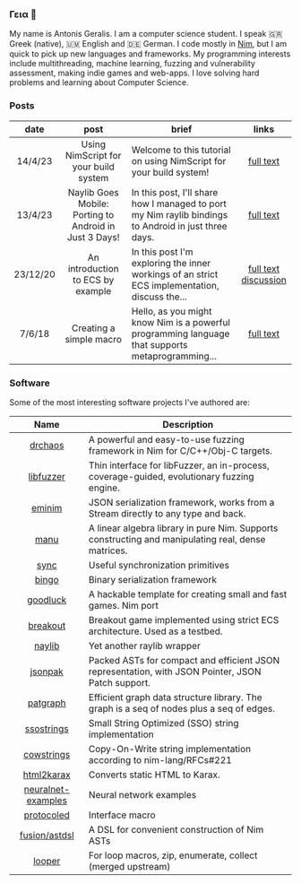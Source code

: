 ### Γεια 👋

My name is Antonis Geralis. I am a computer science student.
I speak 🇬🇷 Greek (native), 🇺🇲 English and 🇩🇪 German. I code mostly in [Nim](nim-lang.org/), but I am quick to pick up new languages and frameworks. My programming interests include multithreading, machine learning, fuzzing and vulnerability assessment, making indie games and web-apps. I love solving hard problems and learning about Computer Science.

### Posts

| date | post | brief | links |
| :-: | :-: | --- | :-: |
| 14/4/23 | Using NimScript for your build system | Welcome to this tutorial on using NimScript for your build system! | [full text](https://planetisrocks.blogspot.com/2023/04/using-nimscript-for-your-build-system.html) |
| 13/4/23 | Naylib Goes Mobile: Porting to Android in Just 3 Days! | In this post, I'll share how I managed to port my Nim raylib bindings to Android in just three days. | [full text](https://planetisrocks.blogspot.com/2023/04/naylib-goes-mobile-porting-to-android.html) |
| 23/12/20 | An introduction to ECS by example | In this post I'm exploring the inner workings of an strict ECS implementation, discuss the... | [full text](https://planetis-m.github.io/goodluck/intro.html) [discussion](https://forum.nim-lang.org/t/7280) |
| 7/6/18 | Creating a simple macro | Hello, as you might know Nim is a powerful programming language that supports metaprogramming... | [full text](https://nim-lang.org/blog/2018/06/07/create-a-simple-macro.html) |

### Software

Some of the most interesting software projects I've authored are:

| Name | Description |
| :-: | --- |
| [drchaos](https://github.com/status-im/nim-drchaos) | A powerful and easy-to-use fuzzing framework in Nim for C/C++/Obj-C targets. |
| [libfuzzer](https://github.com/planetis-m/libfuzzer) | Thin interface for libFuzzer, an in-process, coverage-guided, evolutionary fuzzing engine. |
| [eminim](https://github.com/planetis-m/eminim) | JSON serialization framework, works from a Stream directly to any type and back. |
| [manu](https://github.com/planetis-m/manu) | A linear algebra library in pure Nim. Supports constructing and manipulating real, dense matrices. |
| [sync](https://github.com/planetis-m/sync) |  Useful synchronization primitives |
| [bingo](https://github.com/planetis-m/bingo) |  Binary serialization framework |
| [goodluck](https://github.com/planetis-m/goodluck) | A hackable template for creating small and fast games. Nim port |
| [breakout](https://github.com/planetis-m/breakout) | Breakout game implemented using strict ECS architecture. Used as a testbed. |
| [naylib](https://github.com/planetis-m/naylib) | Yet another raylib wrapper |
| [jsonpak](https://github.com/planetis-m/jsonpak) | Packed ASTs for compact and efficient JSON representation, with JSON Pointer, JSON Patch support. |
| [patgraph](https://github.com/planetis-m/patgraph) | Efficient graph data structure library. The graph is a seq of nodes plus a seq of edges. |
| [ssostrings](https://github.com/planetis-m/ssostrings) | Small String Optimized (SSO) string implementation |
| [cowstrings](https://github.com/planetis-m/cowstrings) | Copy-On-Write string implementation according to nim-lang/RFCs#221 |
| [html2karax](https://github.com/nim-lang-cn/html2karax) | Converts static HTML to Karax. |
| [neuralnet-examples](https://github.com/planetis-m/neuralnet-examples) | Neural network examples |
| [protocoled](https://github.com/planetis-m/protocoled) | Interface macro |
| [fusion/astdsl](https://github.com/nim-lang/fusion) | A DSL for convenient construction of Nim ASTs |
| [looper](https://github.com/planetis-m/looper) | For loop macros, zip, enumerate, collect (merged upstream) |
